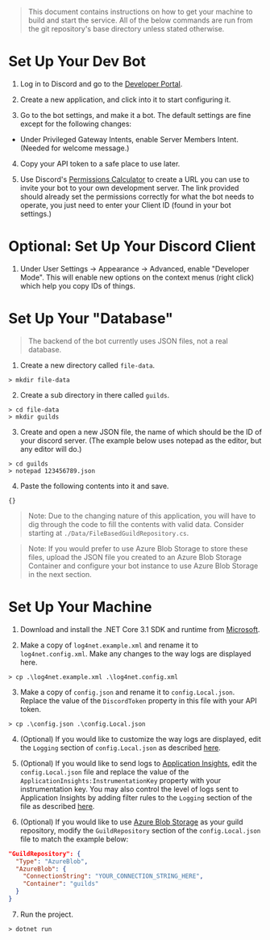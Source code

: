 > This document contains instructions on how to get your machine to build and start the service. All of the below commands are run from the git repository's base directory unless stated otherwise.

# Set Up Your Dev Bot

1. Log in to Discord and go to the [Developer Portal](https://discord.com/developers/applications).

2. Create a new application, and click into it to start configuring it.

3. Go to the bot settings, and make it a bot. The default settings are fine except for the following changes:
 - Under Privileged Gateway Intents, enable Server Members Intent. (Needed for welcome message.)

4. Copy your API token to a safe place to use later.

5. Use Discord's [Permissions Calculator](https://discordapi.com/permissions.html#268577872) to create a URL you can use to invite your bot to your own development server. The link provided should already set the permissions correctly for what the bot needs to operate, you just need to enter your Client ID (found in your bot settings.)

# Optional: Set Up Your Discord Client

1. Under User Settings -> Appearance -> Advanced, enable "Developer Mode". This will enable new options on the context menus (right click) which help you copy IDs of things.

# Set Up Your "Database"
> The backend of the bot currently uses JSON files, not a real database.

1. Create a new directory called `file-data`.
```
> mkdir file-data
```

2. Create a sub directory in there called `guilds`.
```
> cd file-data
> mkdir guilds
```

3. Create and open a new JSON file, the name of which should be the ID of your discord server. (The example below uses notepad as the editor, but any editor will do.)
```
> cd guilds
> notepad 123456789.json
```

4. Paste the following contents into it and save.
```
{}
```

> Note: Due to the changing nature of this application, you will have to dig through the code to fill the contents with valid data. Consider starting at `./Data/FileBasedGuildRepository.cs`.

> Note: If you would prefer to use Azure Blob Storage to store these files, upload the JSON file you created to an Azure Blob Storage Container and configure your bot instance to use Azure Blob Storage in the next section.

# Set Up Your Machine

1. Download and install the .NET Core 3.1 SDK and runtime from [Microsoft](https://dotnet.microsoft.com/download).

2. Make a copy of `log4net.example.xml` and rename it to `log4net.config.xml`. Make any changes to the way logs are displayed here.
```
> cp .\log4net.example.xml .\log4net.config.xml
```

3. Make a copy of `config.json` and rename it to `config.Local.json`. Replace the value of the `DiscordToken` property in this file with your API token.
```
> cp .\config.json .\config.Local.json
```

4. (Optional) If you would like to customize the way logs are displayed, edit the `Logging` section of `config.Local.json` as described [here](https://docs.microsoft.com/dotnet/core/extensions/logging#configure-logging).

5. (Optional) If you would like to send logs to [Application Insights](https://docs.microsoft.com/azure/azure-monitor/app/app-insights-overview), edit the `config.Local.json` file and replace the value of the `ApplicationInsights:InstrumentationKey` property with your instrumentation key. You may also control the level of logs sent to Application Insights by adding filter rules to the `Logging` section of the file as described [here](https://docs.microsoft.com/azure/azure-monitor/app/ilogger#create-filter-rules-in-configuration-with-appsettingsjson).

6. (Optional) If you would like to use [Azure Blob Storage](https://docs.microsoft.com/azure/storage/blobs/storage-blobs-introduction) as your guild repository, modify the `GuildRepository` section of the `config.Local.json` file to match the example below:
```json
"GuildRepository": {
  "Type": "AzureBlob",
  "AzureBlob": {
    "ConnectionString": "YOUR_CONNECTION_STRING_HERE",
    "Container": "guilds"
  }
}
```

7. Run the project.
```
> dotnet run
```
